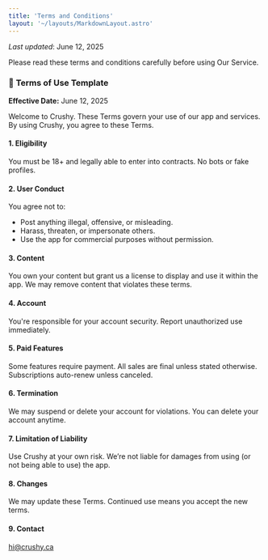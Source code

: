 ```yaml
---
title: 'Terms and Conditions'
layout: '~/layouts/MarkdownLayout.astro'
---
```


_Last updated_: June 12, 2025

Please read these terms and conditions carefully before using Our Service.


### 📄 **Terms of Use Template**

**Effective Date:** June 12, 2025

Welcome to Crushy. These Terms govern your use of our app and services. By using Crushy, you agree to these Terms.

#### 1. **Eligibility**

You must be 18+ and legally able to enter into contracts. No bots or fake profiles.

#### 2. **User Conduct**

You agree not to:

* Post anything illegal, offensive, or misleading.
* Harass, threaten, or impersonate others.
* Use the app for commercial purposes without permission.

#### 3. **Content**

You own your content but grant us a license to display and use it within the app. We may remove content that violates these terms.

#### 4. **Account**

You're responsible for your account security. Report unauthorized use immediately.

#### 5. **Paid Features**

Some features require payment. All sales are final unless stated otherwise. Subscriptions auto-renew unless canceled.

#### 6. **Termination**

We may suspend or delete your account for violations. You can delete your account anytime.

#### 7. **Limitation of Liability**

Use Crushy at your own risk. We’re not liable for damages from using (or not being able to use) the app.

#### 8. **Changes**

We may update these Terms. Continued use means you accept the new terms.

#### 9. **Contact**

[hi@crushy.ca](mailto:hi@crushy.ca)


